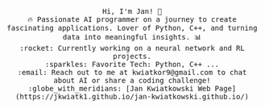 <p align="center">
  <samp>
    Hi, I'm Jan! 👋 <br>
    🔥 Passionate AI programmer on a journey to create fascinating applications. Lover of Python, C++, and turning data into meaningful insights. 📊  <br>
    :rocket: Currently working on a neural network and RL projects. <br>
    :sparkles: Favorite Tech: Python, C++ ... <br>
    :email:	Reach out to me at kwiatkor9@gmail.com to chat about AI or share a coding challenge! <br>
    :globe_with_meridians: [Jan Kwiatkowski Web Page](https://jkwiatk1.github.io/jan-kwiatkowski.github.io/) <br>
  </samp>
</p>
